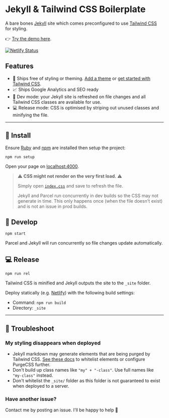 # Jekyll & Tailwind CSS Boilerplate

A bare bones [Jekyll](https://jekyllrb.com/) site which comes preconfigured to use [Tailwind CSS](https://tailwindcss.com/) for styling.

👉 [Try the demo here](https://jekyll-tailwindcss-boilerplate.netlify.app/).

[![Netlify Status](https://api.netlify.com/api/v1/badges/a783907c-769f-4399-80fd-3b6d511868ff/deploy-status)](https://app.netlify.com/sites/jekyll-tailwindcss-boilerplate/deploys)

## Features

- 🤍 Ships free of styling or theming. [Add a theme](https://jekyllrb.com/resources/) or [get started with Tailwind CSS](https://tailwindcss.com/docs/utility-first/).
- 📈 Ships Google Analytics and SEO ready
- 🍕 Dev mode: your Jekyll site is refreshed on file changes and all Tailwind CSS classes are available for use.
- 💻 Release mode: CSS is optimised by striping out unused classes and minifying the file.

---

## 👟 Install

Ensure [Ruby](https://www.ruby-lang.org/en/downloads/) and [npm](https://www.npmjs.com/get-npm) are installed then setup the project:
```
npm run setup
```
Open your page on [localhost:4000](http://localhost:4000).

> :warning: **CSS might not render on the very first load.** :warning:
>
> Simply open [`index.css`](/index.css) and save to refresh the file.
>
> Jekyll and Parcel run concurrently in dev builds so the CSS may not generate in time. This only happens once (when the file doesn't exist) and is not an issue in prod builds.

## 🍕 Develop

```
npm start
```
Parcel and Jekyll will run concurrently so file changes update automatically.

## 💻 Release

```
npm run rel
```
Tailwind CSS is minified and Jekyll outputs the site to the `_site` folder.

Deploy statically (e.g. [Netlify](https://www.netlify.com/)) with the following build settings:
- Command: `npm run build`
- Directory: `_site`

---

## 🤔 Troubleshoot

### My styling disappears when deployed
-  Jekyll markdown may generate elements that are being purged by Tailwind CSS. [See these docs](https://tailwindcss.com/docs/optimizing-for-production#purge-css-options) to whitelist elements or configure PurgeCSS further.
- Don't build up class names like `"my" + "-class"`. Use full names like `"my-class"` instead.
- Don't whitelist the `_site/` folder as this folder is not guaranteed to exist when deployed to a server.

### Have another issue?
Contact me by posting an issue. I'll be happy to help 🙂
